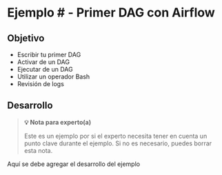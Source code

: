 # Ejemplo # - Primer DAG con Airflow

## Objetivo

- Escribir tu primer DAG
- Activar de un DAG
- Ejecutar de un DAG
- Utilizar un operador Bash
- Revisión de logs

## Desarrollo

>**💡 Nota para experto(a)**
>
> Este es un ejemplo por si el experto necesita tener en cuenta un punto clave durante el ejemplo.
>Si no es necesario, puedes borrar esta nota.

Aquí se debe agregar el desarrollo del ejemplo

